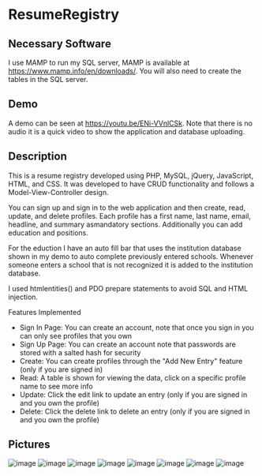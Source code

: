 # ResumeRegistry

## Necessary Software
I use MAMP to run my SQL server, MAMP is available at https://www.mamp.info/en/downloads/. You will also need to create the tables in the SQL server.

## Demo
A demo can be seen at https://youtu.be/ENi-VVnlCSk. Note that there is no audio it is a quick video to show the application and database uploading.

## Description
This is a resume registry developed using PHP, MySQL, jQuery, JavaScript, HTML, and CSS. It was developed to have CRUD functionality and follows a Model-View-Controller design.

You can sign up and sign in to the web application and then create, read, update, and delete profiles. Each profile has a first name, last name, email, headline, and summary asmandatory sections. Additionally you can add education and positions.

For the eduction I have an auto fill bar that uses the institution database shown in my demo to auto complete previously entered schools. Whenever someone enters a school that is not recognized it is added to the institution database.

I used htmlentities() and PDO prepare statements to avoid SQL and HTML injection.

Features Implemented

<ul>
  <li>Sign In Page: You can create an account, note that once you sign in you can only see profiles that you own</li>
  <li>Sign Up Page: You can create an account note that passwords are stored with a salted hash for security</li>
  <li>Create: You can create profiles through the "Add New Entry" feature (only if you are signed in)</li>
  <li>Read: A table is shown for viewing the data, click on a specific profile name to see more info</li>
  <li>Update: Click the edit link to update an entry (only if you are signed in and you own the profile)</li>
  <li>Delete: Click the delete link to delete an entry (only if you are signed in and you own the profile)</li>
</ul>

## Pictures
![image](https://user-images.githubusercontent.com/53048085/131262993-10b8d19b-6a60-467f-9d83-6fcb295071bd.png)
![image](https://user-images.githubusercontent.com/53048085/131262999-5cd1f4b9-4b5f-40bc-9619-798b3aaec42a.png)
![image](https://user-images.githubusercontent.com/53048085/131263007-175d5f83-1413-4477-9143-93c4f6f6b2b8.png)
![image](https://user-images.githubusercontent.com/53048085/131263021-0cb577f7-db34-4c46-ba29-24da4a7efc84.png)
![image](https://user-images.githubusercontent.com/53048085/131263028-b08da1e5-be95-44c0-bdcf-6023e6392f16.png)
![image](https://user-images.githubusercontent.com/53048085/131263050-dc3dd1e6-2b76-4ba5-94fa-19937c8a3427.png)
![image](https://user-images.githubusercontent.com/53048085/131263055-cc9d56ac-4d64-4cb0-818f-0a8024301a22.png)
![image](https://user-images.githubusercontent.com/53048085/131263066-08b96c3b-9e21-4b15-bb52-38eb0752a200.png)

